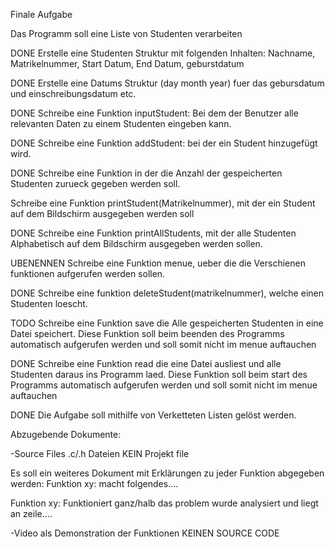 Finale Aufgabe

Das Programm soll eine Liste von Studenten verarbeiten

DONE    Erstelle eine Studenten Struktur mit folgenden Inhalten: Nachname, Matrikelnummer, Start Datum, End Datum, geburstdatum

DONE    Erstelle eine Datums Struktur (day month year) fuer das gebursdatum und einschreibungsdatum etc.

DONE    Schreibe eine Funktion inputStudent: Bei dem der Benutzer alle relevanten Daten zu einem Studenten eingeben kann.

DONE    Schreibe eine Funktion addStudent: bei der ein Student hinzugefügt wird.

DONE    Schreibe eine Funktion in der die Anzahl der gespeicherten Studenten zurueck gegeben werden soll.

Schreibe eine Funktion printStudent(Matrikelnummer), mit der ein Student auf dem Bildschirm ausgegeben werden soll

DONE    Schreibe eine Funktion printAllStudents, mit der alle Studenten Alphabetisch auf dem Bildschirm ausgegeben werden sollen.

UBENENNEN    Schreibe eine Funktion menue, ueber die die Verschienen funktionen aufgerufen werden sollen.

DONE    Schreibe eine funktion deleteStudent(matrikelnummer), welche einen Studenten loescht.

TODO Schreibe eine Funktion save die Alle gespeicherten Studenten in eine Datei speichert. Diese Funktion soll beim beenden des Programms automatisch aufgerufen werden und soll somit nicht im menue auftauchen

DONE Schreibe eine Funktion read die eine Datei ausliest und alle Studenten daraus ins Programm laed. Diese Funktion soll beim start des Programms automatisch aufgerufen werden und soll somit nicht im menue auftauchen

DONE Die Aufgabe soll mithilfe von Verketteten Listen gelöst werden.

Abzugebende Dokumente:

-Source Files .c/.h Dateien KEIN Projekt file

Es soll ein weiteres Dokument mit Erklärungen zu jeder Funktion abgegeben werden:
Funktion xy: macht folgendes....

Funktion xy: Funktioniert ganz/halb das problem wurde analysiert und liegt an zeile....

-Video als Demonstration der Funktionen KEINEN SOURCE CODE